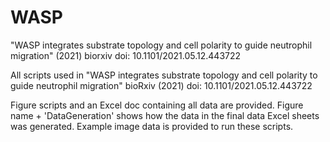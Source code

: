 # WASP
"WASP integrates substrate topology and cell polarity to guide neutrophil migration" (2021) biorxiv doi: 10.1101/2021.05.12.443722

All scripts used in "WASP integrates substrate topology and cell polarity to guide neutrophil migration" bioRxiv (2021) doi: 10.1101/2021.05.12.443722

Figure scripts and an Excel doc containing all data are provided. 
Figure name + 'DataGeneration' shows how the data in the final data Excel sheets was generated. Example image data is provided to run these scripts.
